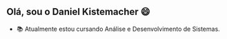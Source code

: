 ## Olá, sou o Daniel Kistemacher 😄
- 📚 Atualmente estou cursando Análise e Desenvolvimento de Sistemas.

<!---
DanielKistemacher/DanielKistemacher is a ✨ special ✨ repository because its `README.md` (this file) appears on your GitHub profile.
You can click the Preview link to take a look at your changes.
--->
